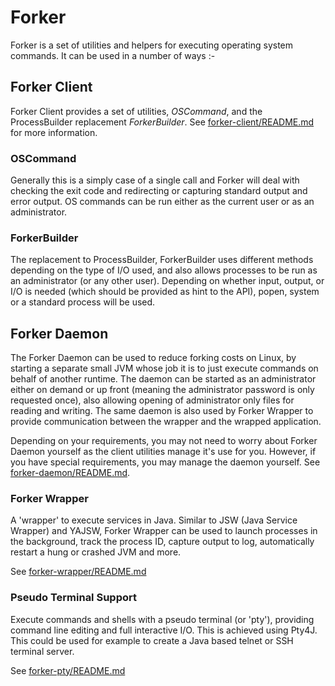 # Forker

Forker is a set of utilities and helpers for executing operating system commands. It can be used in a number of ways :-
 
## Forker Client
  
Forker Client provides a set of utilities, *OSCommand*, and the ProcessBuilder replacement *ForkerBuilder*. See [forker-client/README.md](forker-client/README.md) for more information.

### OSCommand

Generally this is a simply case of a single call and Forker will deal with checking the exit code and redirecting or capturing standard output and error output. OS commands can be run either as the current user or as an administrator. 
   
### ForkerBuilder 
The replacement to ProcessBuilder, ForkerBuilder uses different methods depending on the type of  I/O used, and also allows processes to be run as an administrator (or any other user). Depending on whether input, output, or I/O is needed (which should be provided as hint to the API), popen, system or a standard process will be used.
    
## Forker Daemon

The Forker Daemon can be used to reduce forking costs on Linux, by starting a separate small JVM whose job it is to just execute commands on behalf of another runtime. The daemon can be started as an administrator either on demand or up front (meaning the administrator password is only requested once), also allowing opening of administrator only files for reading and writing. The same daemon is also used by Forker Wrapper to provide communication between the wrapper and the wrapped application.

Depending on your requirements, you may not need to worry about Forker Daemon yourself as the client utilities manage it's use for you. However, if you have special requirements, you may manage the daemon yourself. See [forker-daemon/README.md](forker-daemon/README.md).

### Forker Wrapper

A 'wrapper' to execute services in Java. Similar to JSW (Java Service Wrapper) and YAJSW, Forker Wrapper can be used to launch processes in the background, track the process ID, capture output to log, automatically restart a hung or crashed JVM and more.

See [forker-wrapper/README.md](forker-wrapper/README.md)

### Pseudo Terminal Support

Execute commands and shells with a pseudo terminal (or 'pty'), providing command line editing and full interactive I/O. This is achieved using Pty4J. This could be used for example to create a Java based telnet or SSH terminal server. 

See [forker-pty/README.md](forker-pty/README.md)